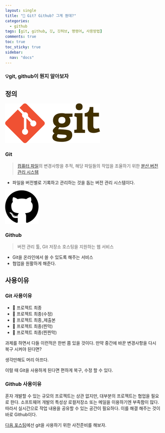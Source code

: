 ```yaml
---
layout: single
title: "🤷 Git? Github? 그게 뭔데?"
categories:
  - github
tags: [git, github, 깃, 깃허브, 명령어, 사용방법]
comments: true
toc: true
toc_sticky: true
sidebar:
  nav: "docs"
---
```


### 💡git, github이 뭔지 알아보자

## 정의

![gitLogo.png](/assets/img/221221/1.png)

### Git

> [컴퓨터 파일](https://ko.wikipedia.org/wiki/%EC%BB%B4%ED%93%A8%ED%84%B0_%ED%8C%8C%EC%9D%BC)의 변경사항을 추적, 해당 파일들의 작업을 조율하기 위한 [분산 버전 관리 시스템](https://ko.wikipedia.org/wiki/%EB%B6%84%EC%82%B0_%EB%B2%84%EC%A0%84_%EA%B4%80%EB%A6%AC_%EC%8B%9C%EC%8A%A4%ED%85%9C)

- 파일을 버전별로 기록하고 관리하는 것을 돕는 버전 관리 시스템이다.

![gitHubLogo.png](/assets/img/221221/2.png)

### Github

> 버전 관리 툴, Git 저장소 호스팅을 지원하는 웹 서비스

- Git을 온라인에서 쓸 수 있도록 해주는 서비스
- 협업을 원활하게 해준다.

## 사용이유

### Git 사용이유

- 📄 프로젝트 최종
- 📄 프로젝트 최종(수정)
- 📄 프로젝트 최종\_제출본
- 📄 프로젝트 최종(찐막)
- 📄 프로젝트 최종(찐찐막)

과제를 하면서 다들 이런적은 한번 쯤 있을 것이다. 만약 중간에 바꾼 변경사항을 다시 복구 시켜야 된다면?

생각만해도 머리 아프다.

이럴 때 Git을 사용하게 된다면 편하게 복구, 수정 할 수 있다.

### Github 사용이유

혼자 개발할 수 있는 규모의 프로젝트는 상관 없지만, 대부분의 프로젝트는 협업을 필요로 한다. 소프트웨어 개발의 특성상 로컬저장소 또는 메일을 이용하기엔 부족함이 많다. 따라서 실시간으로 작업 내용을 공유할 수 있는 공간이 필요하다. 이를 해결 해주는 것이 바로 Github이다.

[다음 포스팅](https://hoan-c.github.io/github/Git,Github-사전준비/)에선 git을 사용하기 위한 사전준비를 해보자.
